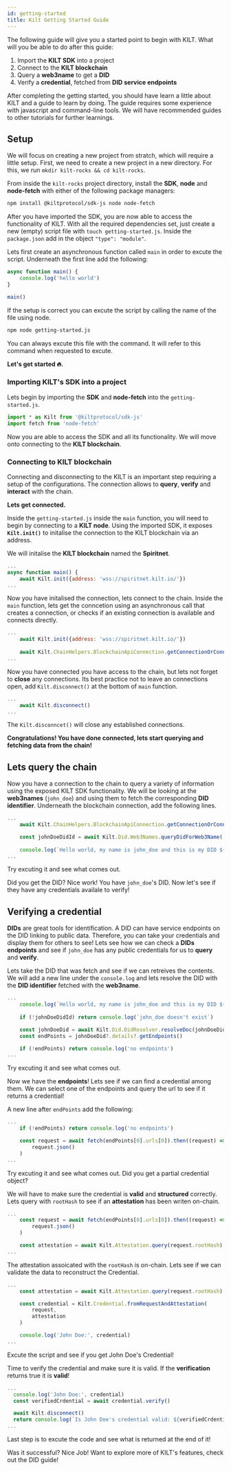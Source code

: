 ```yaml
---
id: getting-started
title: Kilt Getting Started Guide
---
```


The following guide will give you a started point to begin with KILT.
What will you be able to do after this guide:

1. Import the **KILT SDK** into a project
2. Connect to the **KILT blockchain**
3. Query a **web3name** to get a **DID**
4. Verify a **credential**, fetched from **DID service endpoints**

After completing the getting started, you should have learn a little about KILT and a guide to learn by doing.
The guide requires some experience with javascript and command-line tools.
We will have recommended guides to other tutorials for further learnings.

## Setup

We will focus on creating a new project from stratch, which will require a little setup.
First, we need to create a new project in a new directory. For this, we run `mkdir kilt-rocks && cd kilt-rocks`.

From inside the `kilt-rocks` project directory, install the **SDK**, **node** and **node-fetch** with either of the following package managers:

```bash npm2yarn
npm install @kiltprotocol/sdk-js node node-fetch
```

After you have imported the SDK, you are now able to access the functionality of KILT.
With all the required dependencies set, just create a new (empty) script file with `touch getting-started.js`.
Inside the `package.json` add in the object `"type": "module"`.

Lets first create an asynchronous function called `main` in order to excute the script.
Underneath the first line add the following:

``` js
async function main() {
    console.log('hello world')
}

main()
```

If the setup is correct you can excute the script by calling the name of the file using node.

```bash npm2yarn
npm node getting-started.js
```
 

You can always excute this file with the command.
It will refer to this command when requested to excute.

**Let's get started 🔥.**

### Importing KILT's SDK into a project

Lets begin by importing the **SDK** and **node-fetch** into the `getting-started.js`.

``` js
import * as Kilt from '@kiltprotocol/sdk-js'
import fetch from 'node-fetch'
```

Now you are able to access the SDK and all its functionality.
We will move onto connecting to the **KILT blockchain**.

### Connecting to KILT blockchain

Connecting and disconnecting to the KILT is an important step requiring a setup of the configurations.
The connection allows to **query**, **verify** and **interact** with the chain.

**Lets get connected.**

Inside the `getting-started.js` inside the `main` function, you will need to begin by connecting to a **KILT node**.
Using the imported SDK, it exposes **`Kilt.init()`** to initalise the connection to the KILT blockchain via an address.

We will initalise the **KILT blockchain** named the **Spiritnet**.  

``` js
...
async function main() {
    await Kilt.init({address: 'wss://spiritnet.kilt.io/'})
...
```

Now you have initalised the connection, lets connect to the chain.
Inside the `main` function, lets get the conncetion using an asynchronous call that creates a connection, or checks if an existing connection is available and connects directly.

``` js
...
    await Kilt.init({address: 'wss://spiritnet.kilt.io/'})
    
    await Kilt.ChainHelpers.BlockchainApiConnection.getConnectionOrConnect()
...
```

Now you have connected you have access to the chain, but lets not forget to **close** any connections.
Its best practice not to leave an connections open, add `Kilt.disconnect()` at the bottom of `main` function.

``` js
...
    await Kilt.disconnect()
...
```

The `Kilt.disconncet()` will close any established connections.

**Congratulations!
You have done connected, lets start querying and fetching data from the chain!**

## Lets query the chain

Now you have a connection to the chain to query a variety of information using the exposed KILT SDK functionality.
We will be looking at the **web3names** (`john_doe`) and using them to fetch the corresponding **DID identifier**.
Underneath the blockchain connection, add the following lines.

``` js
...
    await Kilt.ChainHelpers.BlockchainApiConnection.getConnectionOrConnect()

    const johnDoeDidId = await Kilt.Did.Web3Names.queryDidForWeb3Name('john_doe')
    
    console.log(`Hello world, my name is john_doe and this is my DID ${johnDoeDidId}`)
...
```

Try excuting it and see what comes out.

Did you get the DID? Nice work! You have `john_doe`'s DID.
Now let's see if they have any credentials availale to verify!

## Verifying a credential

**DIDs** are great tools for identification.
A DID can have service endpoints on the DID linking to public data.
Therefore, you can take your credentials and display them for others to see!
Lets see how we can check a **DIDs endpoints** and see if `john_doe` has any public credentials for us to **query** and **verify**.

Lets take the DID that was fetch and see if we can retreives the contents.
We will add a new line under the `console.log` and lets resolve the DID with the **DID identifier** fetched with the **web3name**.

``` js
...
    console.log(`Hello world, my name is john_doe and this is my DID ${johnDoeDidId}`)
    
    if (!johnDoeDidId) return console.log(`john_doe doesn't exist`)

    const johnDoeDid = await Kilt.Did.DidResolver.resolveDoc(johnDoeDidId)
    const endPoints = johnDoeDid?.details?.getEndpoints()

    if (!endPoints) return console.log('no endpoints')
...
```

Try excuting it and see what comes out.

Now we have the **endpoints**! Lets see if we can find a credential among them.
We can select one of the endpoints and query the url to see if it returns a credential!

A new line after `endPoints` add the following:

``` js
...
    if (!endPoints) return console.log('no endpoints')

    const request = await fetch(endPoints[0].urls[0]).then((request) =>
        request.json()
    )
...
```

Try excuting it and see what comes out.
Did you get a partial credential object?

We will have to make sure the credential is **valid** and **structured** correctly.
Lets query with `rootHash` to see if an **attestation** has been writen on-chain.

``` js
...
    const request = await fetch(endPoints[0].urls[0]).then((request) =>
        request.json()
    )

    const attestation = await Kilt.Attestation.query(request.rootHash)
...
```

The attestation assoicated with the `rootHash` is on-chain.
Lets see if we can validate the data to reconstruct the Credential.

``` js
...
    const attestation = await Kilt.Attestation.query(request.rootHash)

    const credential = Kilt.Credential.fromRequestAndAttestation(
        request,
        attestation
    )

    console.log('John Doe:', credential)
...
```

Excute the script and see if you get John Doe's Credential!

Time to verify the credential and make sure it is valid.
If the **verification** returns true it is **valid**!

``` js
...
  console.log('John Doe:', credential)
  const verifiedCrdential = await credential.verify()

  await Kilt.disconnect()
  return console.log(`Is John Doe's credential valid: ${verifiedCrdential}`)
...
```

Last step is to excute the code and see what is returned at the end of it!

Was it successful?
Nice Job! Want to explore more of KILT's features, check out the DID guide!
